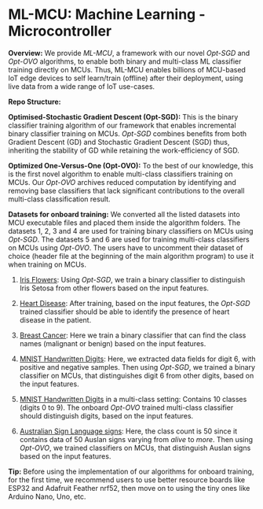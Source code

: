 # ML-MCU: Machine Learning - Microcontroller
**Overview:** We provide *ML-MCU*, a framework with our novel *Opt-SGD* and *Opt-OVO* algorithms, to enable both binary and multi-class ML classifier training directly on MCUs. Thus, ML-MCU enables billions of MCU-based IoT edge devices to self learn/train (offline) after their deployment, using live data from a wide range of IoT use-cases.

**Repo Structure:**

**Optimised-Stochastic Gradient Descent (Opt-SGD):** This is the binary classifier training algorithm of our framework that enables incremental binary classifier training on MCUs. *Opt-SGD* combines benefits from both Gradient Descent (GD) and Stochastic Gradient Descent (SGD) thus, inheriting the stability of GD while retaining the work-efficiency of SGD. 

**Optimized One-Versus-One (Opt-OVO):** To the best of our knowledge, this is the first novel algorithm to enable multi-class classifiers training on MCUs. Our *Opt-OVO* archives reduced computation by identifying and removing base classifiers that lack significant contributions to the overall multi-class classification result.

**Datasets for onboard training:** We converted all the listed datasets into MCU executable files and placed them inside the algorithm folders. The datasets 1, 2, 3 and 4 are used for training binary classifiers on MCUs using *Opt-SGD*. The datasets 5 and 6 are used for training multi-class classifiers on MCUs using *Opt-OVO*. The users have to uncomment their dataset of choice (header file at the beginning of the main algorithm program) to use it when training on MCUs.

1. [Iris Flowers](https://archive.ics.uci.edu/ml/datasets/iris "Google's Homepage"): Using *Opt-SGD*, we train a binary classifier to distinguish Iris Setosa from other flowers based on the input features.
2. [Heart Disease](https://archive.ics.uci.edu/ml/datasets/heart+Disease): After training, based on the input features, the *Opt-SGD* trained classifier should be able to identify the presence of heart disease in the patient.
3. [Breast Cancer](https://www.kaggle.com/uciml/breast-cancer-wisconsin-data): Here we train a binary classifier that can find the class names (malignant or benign) based on the input features.
4. [MNIST Handwritten Digits](http://yann.lecun.com/exdb/mnist/): Here, we extracted data fields for digit 6, with positive and negative samples. Then using *Opt-SGD*, we trained a binary classifier on MCUs, that distinguishes digit 6 from other digits, based on the input features. 

5. [MNIST Handwritten Digits](http://yann.lecun.com/exdb/mnist/) in a multi-class setting: Contains 10 classes (digits 0 to 9). The onboard *Opt-OVO* trained multi-class classifier should distinguish digits, based on the input features.
6. [Australian Sign Language signs](https://archive.ics.uci.edu/ml/datasets/Australian+Sign+Language+signs+(High+Quality)): Here, the class count is 50 since it contains data of 50 Auslan signs varying from *alive* to *more*. Then using *Opt-OVO*, we trained classifiers on MCUs, that distinguish Auslan signs based on the input features.

**Tip:** Before using the implementation of our algorithms for onboard training, for the first time, we recommend users to use better resource boards like ESP32 and Adafruit Feather nrf52, then move on to using the tiny ones like Arduino Nano, Uno, etc.
